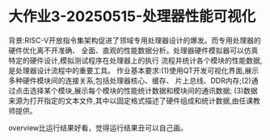# 大作业3-20250515-处理器性能可视化

背景:RISC-V开放指令集架构促进了领域专用处理器设计的爆发。而专用处理器的硬件优化离不开准确、
全面、直观的性能数据分析。处理器硬件模拟器可以仿真特定的硬件设计,模拟测试程序在处理器上的执行
流程并统计各个模块的性能数据,是处理器设计流程中的重要工具。
作业基本要求:(1)使用QT开发可视化界面,展示多种硬件模块间的连接关系,包括处理器核心、缓存、
片上总线、DDR内存;(2)通过点击选择某个模块,展示每个模块的性能统计数据和模块间的通讯数据;
(3)数据来源为打开指定的文本文件,其中以固定格式描述了硬件组成和统计数据,由任课教师提供。


overview比运行结果好看，觉得运行结果丑可以自己画。
